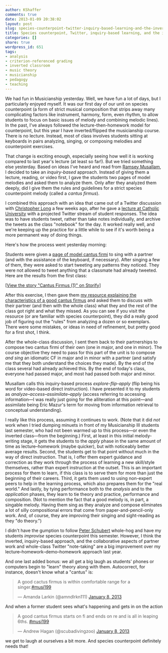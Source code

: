 ```yaml
---
author: KShaffer
comments: true
date: 2013-01-09 20:38:02
layout: post
slug: species-counterpoint-twitter-inquiry-based-learning-and-the-inverted-class
title: Species counterpoint, Twitter, inquiry-based learning, and the inverted class
categories: []
share: true
wordpress_id: 651
tags:
- analysis
- criterion-referenced grading
- inverted classroom
- music theory
- musicianship
- pedagogy
- teaching
---
```


We had fun in Musicianship yesterday. Well, we have fun a lot of days, but I particularly enjoyed myself. It was our first day of our unit on species counterpoint (a form of strict musical composition that strips away many complicating factors like instrument, harmony, form, even rhythm, to allow students to focus on basic issues of melody and combining melodic lines). In the past, I've always followed the lecture-then-homework model for counterpoint, but this year I have inverted/flipped the musicianship course. There is no lecture. Instead, most of class involves students sitting at keyboards in pairs analyzing, singing, or composing melodies and counterpoint exercises.

That change is exciting enough, especially seeing how well it is working compared to last year's lecture (at least so far!). But we tried something else yesterday. Based on ideas I've heard and read from [Ramsey Musallam](http://www.ramseymusallam.com), I decided to take an _inquiry-based_ approach. Instead of giving them a lecture, reading, or video first, I gave the students two pages of model melodies and asked them to analyze them. Only after they analyzed them deeply, did I give them the rules and guidelines for a strict species counterpoint melody (called a _cantus firmus_).

I combined this approach with an idea that came out of a Twitter discussion with [Christopher Long](https://twitter.com/cplong) a few weeks ago, after he gave a [lecture at Catholic University](http://www.personal.psu.edu/cpl2/blogs/TheLongRoad/2012/11/twitter-community-and-the-firs.html) with a projected Twitter stream of student responses. The idea was to have students tweet, rather than take notes individually, and archive the tweets as the class "notebook" for the day. It worked really well, and we're keeping up the practice for a little while to see if it's worth being a more permanent way of doing things.

Here's how the process went yesterday morning:

Students were given a [page of model cantus firmi](http://kshaffer.github.com/musicianshipResources/Graphics/counterpoint/cantusFirmi.pdf) to sing with a partner (and with the assistance of the keyboard, if necessary). After singing a few of them, they were asked to start tweeting any patterns they noticed. They were not allowed to tweet anything that a classmate had already tweeted. Here are the results from the first class:

<script src="//storify.com/krisshaffer/cantus-firmus-1.js"></script><noscript>[<a href="//storify.com/krisshaffer/cantus-firmus-1" target="_blank">View the story "Cantus Firmus (1)" on Storify</a>]</noscript>

After this exercise, I then gave them [my resource explaining the characteristics of a good cantus firmus](http://kshaffer.github.com/musicianshipResources/cantusFirmus.html) and asked them to discuss with their partner (and then with the whole class) what they and the rest of the class got right and what they missed. As you can see if you visit the resource (or are familiar with species counterpoint), they did a really good job of figuring out the "rules" from analyzing a dozen or so exemplars. There were some mistakes, or ideas in need of refinement, but pretty good for a first shot, I think.

After the whole-class discussion, I sent them back to their partnerships to compose two cantus firmi of their own (one in major, and one in minor). The course objective they need to pass for this part of the unit is to compose _and sing_ an idiomatic CF in major and in minor with a partner (and satisfy me that they both understand the choices they made). By the end of the class several had already achieved this. By the end of today's class, everyone had passed major, and most had passed both major and minor.

Musallam calls this inquiry-based process _explore-flip-apply_ (flip being his word for video-based direct instruction). I have presented it to my students as _analyze–access–assimilate–apply_ (access referring to accessing information—I was really just going for the alliteration at this point—and assimilate being Eric Mazur's term for moving from information retrieval to conceptual understanding).

I really like this process, assuming it continues to work. (Note that it did _not_ work when I tried dumping minuets in front of my Musicianship III students last semester, who had not been warmed up to this process—or even the inverted class—from the beginning.) First, at least in this initial melody-writing stage, it gets the students to the _apply_ phase in the same amount of time as lecture–homework (maybe quicker), but with noticeably better average results. Second, the students get to that point without much in the way of direct instruction. That is, I offer them expert guidance and correction as they work through the process of learning a new skill/style themselves, rather than expert instruction at the outset. This is an important process for them to learn, if this class is to serve them for more than just the beginning of their careers. Third, it gets them used to using non-expert peers to help in the learning process, which also prepares them for the "real world." And lastly, by tying performance both to the _analysis_ and to the _application_ phases, they learn to tie theory and practice, performance and composition. (Not to mention the fact that a good melody is, in part, a singable melody. Having them sing as they analyze and compose eliminates a lot of silly compositional errors that come from paper-and-pencil-only work. And, of course, they are improving their singing and sight-reading as they "do theory.")

I didn't have the gumption to follow [Peter Schubert](https://www.youtube.com/user/peterschubertmusic) whole-hog and have my students _improvise_ species counterpoint this semester. However, I think the inverted, inquiry-based approach, and the collaborative aspects of partner work and whole-class Twitter "note-taking" are a big improvement over my lecture–homework–demo–homework approach last year.

And one last added bonus: we all get a big laugh as students' phones or computers begin to "learn" theory along with them. Autocorrect, for instance, doesn't know what a "cantus" is:

<blockquote class="twitter-tweet tw-align-center"><p>A good cactus firmus is within comfortable range for a singer.<a href="https://twitter.com/search/%23musi199">#musi199</a></p>&mdash; Amanda Larkin (@amndlrkn111) <a href="https://twitter.com/amndlrkn111/status/288689150373265408" data-datetime="2013-01-08T16:50:31+00:00">January 8, 2013</a></blockquote>
<script async src="//platform.twitter.com/widgets.js" charset="utf-8"></script>

And when a former student sees what's happening and gets in on the action

<blockquote class="twitter-tweet tw-align-center"><p>A good cantus firmus starts on fi and ends on re and is all in leaping 6ths. <a href="https://twitter.com/search/%23musi199">#musi199</a></p>&mdash; Andrew Hagan (@scubadivingzoo) <a href="https://twitter.com/scubadivingzoo/status/288689154500485121" data-datetime="2013-01-08T16:50:32+00:00">January 8, 2013</a></blockquote>
<script async src="//platform.twitter.com/widgets.js" charset="utf-8"></script>

we get to laugh at ourselves a bit more. And species counterpoint definitely needs that!
